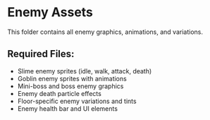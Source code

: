 # Enemy Assets

This folder contains all enemy graphics, animations, and variations.

## Required Files:
- Slime enemy sprites (idle, walk, attack, death)
- Goblin enemy sprites with animations
- Mini-boss and boss enemy graphics
- Enemy death particle effects
- Floor-specific enemy variations and tints
- Enemy health bar and UI elements
